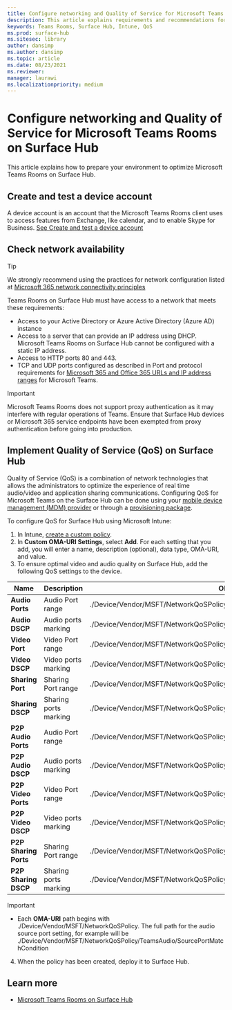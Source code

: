 ```yaml
---
title: Configure networking and Quality of Service for Microsoft Teams Room on Surface Hub
description: This article explains requirements and recommendations for networking and Quality of Service to optimize Microsoft Teams Rooms on Surface Hub.
keywords: Teams Rooms, Surface Hub, Intune, QoS
ms.prod: surface-hub
ms.sitesec: library
author: dansimp
ms.author: dansimp
ms.topic: article
ms.date: 08/23/2021
ms.reviewer: 
manager: laurawi
ms.localizationpriority: medium
---
```


# Configure networking and Quality of Service for Microsoft Teams Rooms on Surface Hub

This article explains how to prepare your environment to optimize Microsoft Teams Rooms on Surface Hub.

## Create and test a device account

A device account is an account that the Microsoft Teams Rooms client uses to access features from Exchange, like calendar, and to enable Skype for Business. [See Create and test a device account](create-and-test-a-device-account-surface-hub.md)

## Check network availability

> [!TIP]
> We strongly recommend using the practices for network configuration listed at
[Microsoft 365 network connectivity principles](https://aka.ms/pnc)

Teams Rooms on Surface Hub must have access to a network that meets these requirements:

- Access to your Active Directory or Azure Active Directory (Azure AD) instance
- Access to a server that can provide an IP address using DHCP. Microsoft Teams Rooms on Surface Hub cannot be configured with a static IP address.
- Access to HTTP ports 80 and 443.
- TCP and UDP ports configured as described in Port and protocol requirements for [Microsoft 365 and Office 365 URLs and IP address ranges](https://support.office.com/article/Office-365-URLs-and-IP-address-ranges-8548a211-3fe7-47cb-abb1-355ea5aa88a2?ui=en-US&rs=en-US&ad=US) for Microsoft Teams.

> [!IMPORTANT]
> Microsoft Teams Rooms does not support proxy authentication as it may interfere with regular operations of Teams. Ensure that Surface Hub devices or Microsoft 365 service endpoints have been exempted from proxy authentication before going into production.

## Implement Quality of Service (QoS) on Surface Hub

Quality of Service (QoS) is a combination of network technologies that allows the administrators to optimize the experience of real time audio/video and application sharing communications.
Configuring QoS for Microsoft Teams on the Surface Hub can be done using your [mobile device management (MDM) provider](manage-settings-with-mdm-for-surface-hub.md) or through a [provisioning package](provisioning-packages-for-surface-hub.md).

To configure QoS for Surface Hub using Microsoft Intune:

1. In Intune, [create a custom policy](/intune/custom-settings-configure).
2. In **Custom OMA-URI Settings**, select **Add**. For each setting that you add, you will enter a name, description (optional), data type, OMA-URI, and value.
3. To ensure optimal video and audio quality on Surface Hub, add the following QoS settings to the device.

| Name                  | Description           | OMA-URI                                                                        | Type    | Value       |
| --------------------- | --------------------- | ------------------------------------------------------------------------------ | ------- | ----------- |
| **Audio Ports**       | Audio Port range      | ./Device/Vendor/MSFT/NetworkQoSPolicy/TeamsAudio/SourcePortMatchCondition      | String  | 3478-3479   |
| **Audio DSCP**        | Audio ports marking   | ./Device/Vendor/MSFT/NetworkQoSPolicy/TeamsAudio/DSCPAction                    | Integer | 46          |
| **Video Port**        | Video Port range      | ./Device/Vendor/MSFT/NetworkQoSPolicy/TeamsVideo/SourcePortMatchCondition      | String  | 3480        |
| **Video DSCP**        | Video ports marking   | ./Device/Vendor/MSFT/NetworkQoSPolicy/TeamsVideo/DSCPAction                    | Integer | 34          |
| **Sharing Port**      | Sharing Port range    | ./Device/Vendor/MSFT/NetworkQoSPolicy/TeamsSharing/SourcePortMatchCondition    | String  | 3481        |
| **Sharing DSCP**      | Sharing ports marking | ./Device/Vendor/MSFT/NetworkQoSPolicy/TeamsSharing/DSCPAction                  | Integer | 18          |
| **P2P Audio Ports**   | Audio Port range      | ./Device/Vendor/MSFT/NetworkQoSPolicy/TeamsP2PAudio/SourcePortMatchCondition   | String  | 50000-50019 |
| **P2P Audio DSCP**    | Audio ports marking   | ./Device/Vendor/MSFT/NetworkQoSPolicy/TeamsP2PAudio/DSCPAction                 | Integer | 46          |
| **P2P Video Ports**   | Video Port range      | ./Device/Vendor/MSFT/NetworkQoSPolicy/TeamsP2PVideo/SourcePortMatchCondition   | String  | 50020-50039 |
| **P2P Video DSCP**    | Video ports marking   | ./Device/Vendor/MSFT/NetworkQoSPolicy/TeamsP2PVideo/DSCPAction                 | Integer | 34          |
| **P2P Sharing Ports** | Sharing Port range    | ./Device/Vendor/MSFT/NetworkQoSPolicy/TeamsP2PSharing/SourcePortMatchCondition | String  | 50040-50059 |
| **P2P Sharing DSCP**  | Sharing ports marking | ./Device/Vendor/MSFT/NetworkQoSPolicy/TeamsP2PSharing/DSCPAction               | Integer | 18          |

> [!IMPORTANT]
>
> - Each **OMA-URI** path begins with ./Device/Vendor/MSFT/NetworkQoSPolicy. The full path for the audio source port setting, for example will be ./Device/Vendor/MSFT/NetworkQoSPolicy/TeamsAudio/SourcePortMatchCondition

4. When the policy has been created, deploy it to Surface Hub.

## Learn more

- [Microsoft Teams Rooms on Surface Hub](surface-hub-teams-rooms.md)

